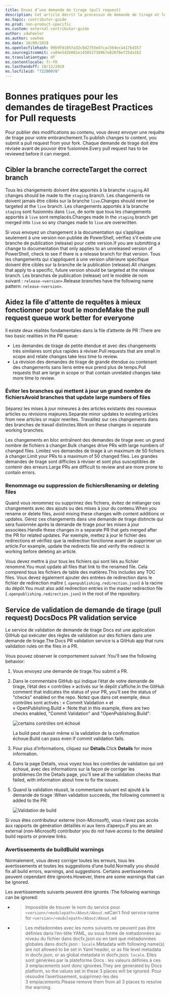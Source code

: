 ```yaml
---
title: Envoi d’une demande de tirage (pull request)
description: Cet article décrit le processus de demande de tirage et les bonnes pratiques pour garantir que votre contribution peut être fusionnée.
ms.topic: contributor-guide
ms.prod: non-product-specific
ms.custom: external-contributor-guide
author: sdwheeler
ms.author: sewhee
ms.date: 10/09/2019
ms.openlocfilehash: 09b9fd1057a32c8d2755e07cac564eca417bd357
ms.sourcegitcommit: ca84e542b081e145052f38967e826f6ef25da1b2
ms.translationtype: HT
ms.contentlocale: fr-FR
ms.lasthandoff: 10/12/2019
ms.locfileid: "72290078"
---
```

# <a name="best-practices-for-pull-requests"></a><span data-ttu-id="5daca-103">Bonnes pratiques pour les demandes de tirage</span><span class="sxs-lookup"><span data-stu-id="5daca-103">Best Practices for Pull requests</span></span>

<span data-ttu-id="5daca-104">Pour publier des modifications au contenu, vous devez envoyer une requête de tirage pour votre embranchement.</span><span class="sxs-lookup"><span data-stu-id="5daca-104">To publish changes to content, you submit a pull request from your fork.</span></span> <span data-ttu-id="5daca-105">Chaque demande de tirage doit être révisée avant de pouvoir être fusionnée.</span><span class="sxs-lookup"><span data-stu-id="5daca-105">Every pull request has to be reviewed before it can merged.</span></span>

## <a name="target-the-correct-branch"></a><span data-ttu-id="5daca-106">Cibler la branche correcte</span><span class="sxs-lookup"><span data-stu-id="5daca-106">Target the correct branch</span></span>

<span data-ttu-id="5daca-107">Tous les changements doivent être apportés à la branche `staging`.</span><span class="sxs-lookup"><span data-stu-id="5daca-107">All changes should be made to the `staging` branch.</span></span> <span data-ttu-id="5daca-108">Les changements ne doivent jamais être ciblés sur la branche `live`.</span><span class="sxs-lookup"><span data-stu-id="5daca-108">Changes should never be targeted at the `live` branch.</span></span> <span data-ttu-id="5daca-109">Les changements apportés à la branche `staging` sont fusionnés dans `live`, de sorte que tous les changements apportés à `live` sont remplacés.</span><span class="sxs-lookup"><span data-stu-id="5daca-109">Changes made in the `staging` branch get merged into `live` so any changes made to `live` are overwritten.</span></span>

<span data-ttu-id="5daca-110">Si vous envoyez un changement à la documentation qui s’applique seulement à une version non publiée de PowerShell, vérifiez s’il existe une branche de publication (release) pour cette version.</span><span class="sxs-lookup"><span data-stu-id="5daca-110">If you are submitting a change to documentation that only applies to an unreleased version of PowerShell, check to see if there is a release branch for that version.</span></span> <span data-ttu-id="5daca-111">Tous les changements qui s’appliquent à une version ultérieure spécifique doivent être ciblés sur la branche de la publication (release).</span><span class="sxs-lookup"><span data-stu-id="5daca-111">All changes that apply to a specific, future version should be targeted at the release branch.</span></span> <span data-ttu-id="5daca-112">Les branches de publication (release) ont le modèle de nom suivant : `release-<version>`.</span><span class="sxs-lookup"><span data-stu-id="5daca-112">Release branches have the following name pattern: `release-<version>`.</span></span>

## <a name="make-the-pull-request-queue-work-better-for-everyone"></a><span data-ttu-id="5daca-113">Aidez la file d'attente de requêtes à mieux fonctionner pour tout le monde</span><span class="sxs-lookup"><span data-stu-id="5daca-113">Make the pull request queue work better for everyone</span></span>

<span data-ttu-id="5daca-114">Il existe deux réalités fondamentales dans la file d’attente de PR :</span><span class="sxs-lookup"><span data-stu-id="5daca-114">There are two basic realities in the PR queue:</span></span>

- <span data-ttu-id="5daca-115">Les demandes de tirage de petite étendue et avec des changements très similaires sont plus rapides à réviser.</span><span class="sxs-lookup"><span data-stu-id="5daca-115">Pull requests that are small in scope and relate changes take less time to review.</span></span>
- <span data-ttu-id="5daca-116">La révision des demandes de tirage de grande étendue ou contenant des changements sans liens entre eux prend plus de temps.</span><span class="sxs-lookup"><span data-stu-id="5daca-116">Pull requests that are large in scope or that contain unrelated changes take more time to review.</span></span>

### <a name="avoid-branches-that-update-large-numbers-of-files"></a><span data-ttu-id="5daca-117">Éviter les branches qui mettent à jour un grand nombre de fichiers</span><span class="sxs-lookup"><span data-stu-id="5daca-117">Avoid branches that update large numbers of files</span></span>

<span data-ttu-id="5daca-118">Séparez les mises à jour mineures à des articles existants des nouveaux articles ou révisions majeures.</span><span class="sxs-lookup"><span data-stu-id="5daca-118">Separate minor updates to existing articles from new articles or major rewrites.</span></span> <span data-ttu-id="5daca-119">Travaillez sur ces changements dans des branches de travail distinctes.</span><span class="sxs-lookup"><span data-stu-id="5daca-119">Work on these changes in separate working branches.</span></span>

<span data-ttu-id="5daca-120">Les changements en bloc entraînent des demandes de tirage avec un grand nombre de fichiers à changer.</span><span class="sxs-lookup"><span data-stu-id="5daca-120">Bulk changes drive PRs with large numbers of changed files.</span></span> <span data-ttu-id="5daca-121">Limitez vos demandes de tirage à un maximum de 50 fichiers à changer.</span><span class="sxs-lookup"><span data-stu-id="5daca-121">Limit your PRs to a maximum of 50 changed files.</span></span> <span data-ttu-id="5daca-122">Les grandes demandes de tirage sont difficiles à réviser et sont plus susceptibles de contenir des erreurs.</span><span class="sxs-lookup"><span data-stu-id="5daca-122">Large PRs are difficult to review and are more prone to contain errors.</span></span>

### <a name="renaming-or-deleting-files"></a><span data-ttu-id="5daca-123">Renommage ou suppression de fichiers</span><span class="sxs-lookup"><span data-stu-id="5daca-123">Renaming or deleting files</span></span>

<span data-ttu-id="5daca-124">Quand vous renommez ou supprimez des fichiers, évitez de mélanger ces changements avec des ajouts ou des mises à jour du contenu.</span><span class="sxs-lookup"><span data-stu-id="5daca-124">When you rename or delete files, avoid mixing these changes with content additions or updates.</span></span>
<span data-ttu-id="5daca-125">Gérez ces changements dans une demande de tirage distincte qui sera fusionnée après la demande de tirage pour les mises à jour associées.</span><span class="sxs-lookup"><span data-stu-id="5daca-125">Handle these changes in a separate PR that gets merged after the PR for related updates.</span></span> <span data-ttu-id="5daca-126">Par exemple, mettez à jour le fichier des redirections et vérifiez que la redirection fonctionne avant de supprimer un article.</span><span class="sxs-lookup"><span data-stu-id="5daca-126">For example, update the redirects file and verify the redirect is working before deleting an article.</span></span>

<span data-ttu-id="5daca-127">Vous devez mettre à jour tous les fichiers qui sont liés au fichier renommé.</span><span class="sxs-lookup"><span data-stu-id="5daca-127">You must update all files that link to the renamed file.</span></span> <span data-ttu-id="5daca-128">Cela comprend tous les fichiers de table des matières.</span><span class="sxs-lookup"><span data-stu-id="5daca-128">This includes any TOC files.</span></span> <span data-ttu-id="5daca-129">Vous devez également ajouter des entrées de redirection dans le fichier de redirection maître (`.openpublishing.redirection.json`) à la racine du dépôt.</span><span class="sxs-lookup"><span data-stu-id="5daca-129">You must also add redirection entries in the master redirection file (`.openpublishing.redirection.json`) in the root of the repository.</span></span>

## <a name="docs-pr-validation-service"></a><span data-ttu-id="5daca-130">Service de validation de demande de tirage (pull request) Docs</span><span class="sxs-lookup"><span data-stu-id="5daca-130">Docs PR validation service</span></span>

<span data-ttu-id="5daca-131">Le service de validation de demande de tirage Docs est une application GitHub qui exécuter des règles de validation sur des fichiers dans une demande de tirage.</span><span class="sxs-lookup"><span data-stu-id="5daca-131">The Docs PR validation service is a GitHub app that runs validation rules on the files in a PR.</span></span>

<span data-ttu-id="5daca-132">Vous pouvez observer le comportement suivant :</span><span class="sxs-lookup"><span data-stu-id="5daca-132">You'll see the following behavior:</span></span>

1. <span data-ttu-id="5daca-133">Vous envoyez une demande de tirage.</span><span class="sxs-lookup"><span data-stu-id="5daca-133">You submit a PR.</span></span>
1. <span data-ttu-id="5daca-134">Dans le commentaire GitHub qui indique l’état de votre demande de tirage, l’état des « contrôles » activés sur le dépôt s’affiche.</span><span class="sxs-lookup"><span data-stu-id="5daca-134">In the GitHub comment that indicates the status of your PR, you'll see the status of "checks" enabled on the repo.</span></span> <span data-ttu-id="5daca-135">Notez que dans cet exemple, deux contrôles sont activés : « Commit Validation » et « OpenPublishing.Build » :</span><span class="sxs-lookup"><span data-stu-id="5daca-135">Note that in this example, there are two checks enabled, "Commit Validation" and "OpenPublishing.Build":</span></span>

   ![certains contrôles ont échoué](media/powershell-pull-requests/validation-failed.png)

   <span data-ttu-id="5daca-137">La build peut réussir même si la validation de la confirmation échoue.</span><span class="sxs-lookup"><span data-stu-id="5daca-137">Build can pass even if commit validation fails.</span></span>

1. <span data-ttu-id="5daca-138">Pour plus d’informations, cliquez sur **Détails**.</span><span class="sxs-lookup"><span data-stu-id="5daca-138">Click **Details** for more information.</span></span>
1. <span data-ttu-id="5daca-139">Dans la page Details, vous voyez tous les contrôles de validation qui ont échoué, avec des informations sur la façon de corriger les problèmes.</span><span class="sxs-lookup"><span data-stu-id="5daca-139">On the Details page, you'll see all the validation checks that failed, with information about how to fix the issues.</span></span>
1. <span data-ttu-id="5daca-140">Quand la validation réussit, le commentaire suivant est ajouté à la demande de tirage :</span><span class="sxs-lookup"><span data-stu-id="5daca-140">When validation succeeds, the following comment is added to the PR:</span></span>

   ![Validation de build](media/powershell-pull-requests/build-validation.png)

<span data-ttu-id="5daca-142">Si vous êtes contributeur externe (non-Microsoft), vous n’avez pas accès aux rapports de génération détaillés ni aux liens d’aperçu.</span><span class="sxs-lookup"><span data-stu-id="5daca-142">If you are an external (non-Microsoft) contributor you do not have access to the detailed build reports or preview links.</span></span>

### <a name="build-warnings"></a><span data-ttu-id="5daca-143">Avertissements de build</span><span class="sxs-lookup"><span data-stu-id="5daca-143">Build warnings</span></span>

<span data-ttu-id="5daca-144">Normalement, vous devez corriger toutes les erreurs, tous les avertissements et toutes les suggestions d’une build.</span><span class="sxs-lookup"><span data-stu-id="5daca-144">Normally you should fix all build errors, warnings, and suggestions.</span></span> <span data-ttu-id="5daca-145">Certains avertissements peuvent cependant être ignorés.</span><span class="sxs-lookup"><span data-stu-id="5daca-145">However, there are some warnings that can be ignored.</span></span>

<span data-ttu-id="5daca-146">Les avertissements suivants peuvent être ignorés :</span><span class="sxs-lookup"><span data-stu-id="5daca-146">The following warnings can be ignored:</span></span>

- > <span data-ttu-id="5daca-147">Impossible de trouver le nom du service pour `<version>/<modulepath>/About/About.md`</span><span class="sxs-lookup"><span data-stu-id="5daca-147">Can't find service name for `<version>/<modulepath>/About/About.md`</span></span>

- > <span data-ttu-id="5daca-148">Les métadonnées avec les noms suivants ne peuvent pas être définies dans l’en-tête YAML, ou sous forme de métadonnées au niveau du fichier dans docfx.json ou en tant que métadonnées globales dans docfx.json : `locale`.</span><span class="sxs-lookup"><span data-stu-id="5daca-148">Metadata with following name(s) are not allowed to be set in Yaml header, or as file level metadata in docfx.json, or as global metadata in docfx.json: `locale`.</span></span> <span data-ttu-id="5daca-149">Elles sont générées par la plateforme Docs : les valeurs définies à ces 3 emplacements sont donc ignorées.</span><span class="sxs-lookup"><span data-stu-id="5daca-149">They are generated by Docs platform, so the values set in these 3 places will be ignored.</span></span> <span data-ttu-id="5daca-150">Pour résoudre l’avertissement, supprimez-les des 3 emplacements.</span><span class="sxs-lookup"><span data-stu-id="5daca-150">Please remove them from all 3 places to resolve the warning.</span></span>
